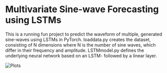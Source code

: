 # Multivariate Sine-wave Forecasting using LSTMs
This is a running fun project to predict the waveform of multiple, generated sine-waves using LSTMs in PyTorch. loaddata.py creates the dataset, consisting of N dimensions where N is the number of sine waves, which differ in their frequency and amplitude. LSTMmodel.py defines the underlying neural network based on an LSTM- followed by a linear layer.

![Plots](https://user-images.githubusercontent.com/56418155/152160733-00fbf8ad-90df-4e20-ad87-a4204edf6cc9.png)
